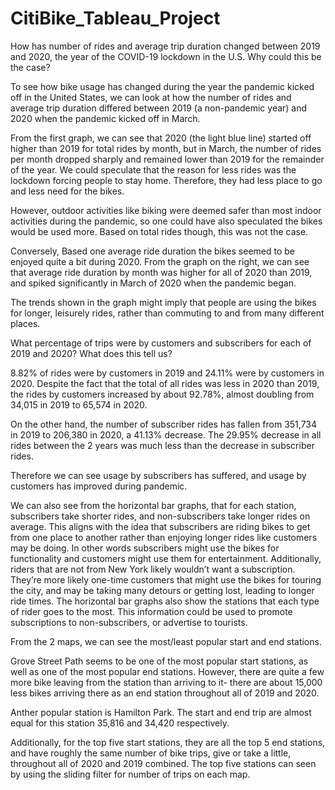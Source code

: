 # CitiBike_Tableau_Project
How has number of rides and average trip duration changed between 2019 and 2020, the year of the COVID-19 lockdown in the U.S. Why could this be the case?


To see how bike usage has changed during the year the pandemic kicked off in the United States, we can look at how the number of rides and average trip duration differed between 2019 (a non-pandemic year) and 2020 when the pandemic kicked off in March.

From the first graph, we can see that 2020 (the light blue line) started off higher than 2019 for total rides by month, but in March, the number of rides per month dropped sharply and remained lower than 2019 for the remainder of the year. We could speculate that the reason for less rides was the lockdown forcing people to stay home. Therefore, they had less place to go and less need for the bikes. 

However, outdoor activities like biking were deemed safer than most indoor activities during the pandemic, so one could have also speculated the bikes would be used more. Based on total rides though, this was not the case. 

Conversely, Based one average ride duration the bikes seemed to be enjoyed quite a bit during 2020. From the graph on the right, we can see that average ride duration by month was higher for all of 2020 than 2019, and spiked  significantly in March of 2020 when the pandemic began. 

The trends shown in the graph might imply that people are using the bikes for longer, leisurely rides, rather than commuting to and from many different places. 



What percentage of trips were by customers and subscribers for each of 2019 and 2020? What does this tell us?

8.82% of rides were by customers in 2019 and 24.11% were by customers in 2020. Despite the fact that the total of all rides was less in 2020 than 2019, the rides by customers increased by about 92.78%, almost doubling from 34,015 in 2019  to 65,574 in 2020.

On the other hand, the number of subscriber rides has fallen from 351,734 in 2019 to 206,380 in 2020, a 41.13% decrease. The 29.95% decrease in all rides between the 2 years was much less than the decrease in subscriber rides.

Therefore we can see usage by subscribers has suffered, and usage by customers has improved during pandemic.

We can also see from the horizontal bar graphs, that for each station, subscribers take shorter rides, and non-subscribers take longer rides on average. This aligns with the idea that subscribers are riding bikes to get from one place to another rather than enjoying longer rides like customers may be doing. In other words subscribers might use the bikes for functionality and customers might use them for entertainment. Additionally, riders that are not from New York likely wouldn’t want a subscription. They’re more likely one-time customers that might use the bikes for touring the city, and may be taking many detours or getting lost, leading to longer ride times. The horizontal bar graphs also show the stations that each type of rider goes to the most. This information could be used to promote subscriptions to non-subscribers, or advertise to tourists.


From the 2 maps, we can see the most/least popular start and end stations. 

Grove Street Path seems to be one of the most popular start stations, as well as one of the most popular end stations. However, there are quite a few more bike leaving from the station than arriving to it-  there are about 15,000 less bikes arriving there as an end station throughout all of 2019 and 2020. 

Anther popular station is Hamilton Park. The start and end trip are almost equal for this station  35,816 and 34,420 respectively. 

Additionally, for the top five start stations, they are all the top 5 end stations, and have roughly the same number of bike trips, give or take a little, throughout all of 2020 and 2019 combined. The top five stations can seen by using the sliding filter for number of trips on each map.




